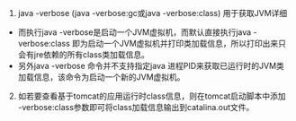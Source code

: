 1. java -verbose  (java -verbose:gc或java -verbose:class) 用于获取JVM详细
- 而执行java -verbose是启动一个JVM虚拟机，而默认直接执行java -verbose:class 即为启动一个JVM虚拟机并打印类加载信息，所以打印出来只会有jre依赖的所有class类加载信息。
- 另外java -verbose 命令并不支持指定java 进程PID来获取已运行时的JVM类加载信息，该命令为启动一个新的JVM虚拟机。
2. 如若要查看基于tomcat的应用运行时class信息，则在tomcat启动脚本中添加 -verbose:class参数即可将class加载信息输出到catalina.out文件。